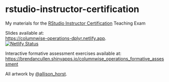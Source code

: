 # rstudio-instructor-certification
My materials for the [RStudio Instructor Certification](https://education.rstudio.com/trainers/) Teaching Exam

Slides available at: <br>
https://columnwise-operations-dplyr.netlify.app. <br>
[![Netlify Status](https://api.netlify.com/api/v1/badges/cf61cf7b-c2e4-49b5-9fd3-1e5a5ec1b54b/deploy-status)](https://app.netlify.com/sites/columnwise-operations-dplyr/deploys)

Interactive formative assessment exercises available at: <br>
https://brendancullen.shinyapps.io/columnwise_operations_formative_assessment

All artwork by [@allison_horst](https://twitter.com/allison_horst). 
